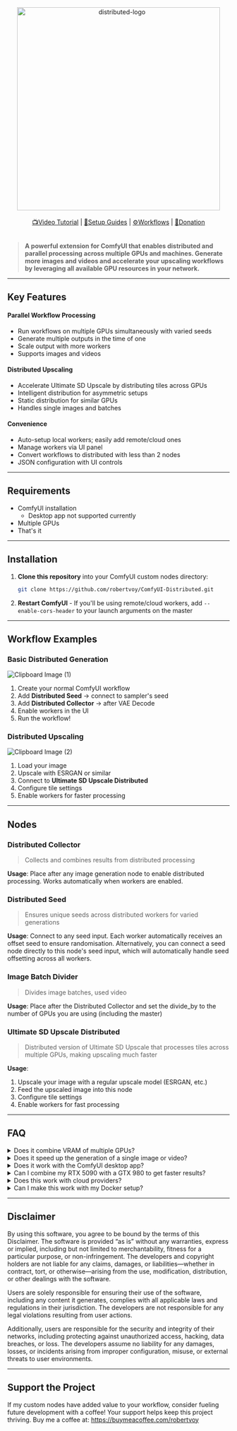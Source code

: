 <div align="center">
<img width="460" alt="distributed-logo" src="https://github.com/user-attachments/assets/e4604f86-f663-4672-b568-6f3df4282a1e" />
<br><br>
<a href="">📺Video Tutorial</a> |
<a href="">📝Setup Guides</a> | 
<a href="https://github.com/robertvoy/ComfyUI-Distributed/tree/main/workflows">⚙️Workflows</a> |
<a href="https://buymeacoffee.com/robertvoy">🎁Donation</a> 
<br><br>
</div>

> **A powerful extension for ComfyUI that enables distributed and parallel processing across multiple GPUs and machines. Generate more images and videos and accelerate your upscaling workflows by leveraging all available GPU resources in your network.**

---

## Key Features

#### Parallel Workflow Processing
- Run workflows on multiple GPUs simultaneously with varied seeds
- Generate multiple outputs in the time of one
- Scale output with more workers
- Supports images and videos

#### Distributed Upscaling
- Accelerate Ultimate SD Upscale by distributing tiles across GPUs
- Intelligent distribution for asymmetric setups
- Static distribution for similar GPUs
- Handles single images and batches

#### Convenience
- Auto-setup local workers; easily add remote/cloud ones
- Manage workers via UI panel
- Convert workflows to distributed with less than 2 nodes
- JSON configuration with UI controls

---

## Requirements

- ComfyUI installation
   - Desktop app not supported currently
- Multiple GPUs
- That's it

---

## Installation

1. **Clone this repository** into your ComfyUI custom nodes directory:
   ```bash
   git clone https://github.com/robertvoy/ComfyUI-Distributed.git
   ```

2. **Restart ComfyUI** - If you'll be using remote/cloud workers, add `--enable-cors-header` to your launch arguments on the master

---

## Workflow Examples

### Basic Distributed Generation

![Clipboard Image (1)](https://github.com/user-attachments/assets/e8e46d97-d698-4c18-b4e5-1e1a2f4f7da3)

1. Create your normal ComfyUI workflow
2. Add **Distributed Seed** → connect to sampler's seed
3. Add **Distributed Collector** → after VAE Decode
4. Enable workers in the UI
5. Run the workflow!

### Distributed Upscaling

![Clipboard Image (2)](https://github.com/user-attachments/assets/ec2548d0-1fc7-4705-801f-3270d720cfce)

1. Load your image
2. Upscale with ESRGAN or similar
3. Connect to **Ultimate SD Upscale Distributed**
4. Configure tile settings
5. Enable workers for faster processing

---

## Nodes

### Distributed Collector
> Collects and combines results from distributed processing

**Usage**: Place after any image generation node to enable distributed processing. Works automatically when workers are enabled.

### Distributed Seed
> Ensures unique seeds across distributed workers for varied generations

**Usage**: Connect to any seed input. Each worker automatically receives an offset seed to ensure randomisation. Alternatively, you can connect a seed node directly to this node's seed input, which will automatically handle seed offsetting across all workers.

### Image Batch Divider
> Divides image batches, used video

**Usage**: Place after the Distributed Collector and set the divide_by to the number of GPUs you are using (including the master)
  
### Ultimate SD Upscale Distributed
> Distributed version of Ultimate SD Upscale that processes tiles across multiple GPUs, making upscaling much faster

**Usage**:
1. Upscale your image with a regular upscale model (ESRGAN, etc.)
2. Feed the upscaled image into this node
3. Configure tile settings
4. Enable workers for fast processing

---

## FAQ

<details>
<summary>Does it combine VRAM of multiple GPUs?</summary>
No, it does not combine VRAM of multiple GPUs.
</details>

<details>
<summary>Does it speed up the generation of a single image or video?</summary>
No, it does not speed up the generation of a single image or video. Instead, it enables the generation of more images or videos simultaneously. However, it can speed up the upscaling of a single image when using the Ultimate SD Upscale Distributed feature.
</details>

<details>
<summary>Does it work with the ComfyUI desktop app?</summary>
Currently, it is not compatible with the ComfyUI desktop app.
</details>

<details>
<summary>Can I combine my RTX 5090 with a GTX 980 to get faster results?</summary>
Yes, you can combine different GPUs, but performance is optimized when using similar GPUs. A significant performance imbalance between GPUs may cause bottlenecks. For upscaling, setting `static_distribution` to `false` allows the faster GPU to handle more processing, which can mitigate some bottlenecks. Note that this setting only applies to upscaling tasks.
</details>

<details>
<summary>Does this work with cloud providers?</summary>
Yes, it is compatible with cloud providers. Refer to the setup guides for detailed instructions.
</details>

<details>
<summary>Can I make this work with my Docker setup?</summary>
Yes, it is compatible with Docker setups, but you will need to configure your Docker environment yourself. Unfortunately, assistance with Docker configuration is not provided.
</details>

---

## Disclaimer

By using this software, you agree to be bound by the terms of this Disclaimer. The software is provided “as is” without any warranties, express or implied, including but not limited to merchantability, fitness for a particular purpose, or non-infringement. The developers and copyright holders are not liable for any claims, damages, or liabilities—whether in contract, tort, or otherwise—arising from the use, modification, distribution, or other dealings with the software.

Users are solely responsible for ensuring their use of the software, including any content it generates, complies with all applicable laws and regulations in their jurisdiction. The developers are not responsible for any legal violations resulting from user actions.

Additionally, users are responsible for the security and integrity of their networks, including protecting against unauthorized access, hacking, data breaches, or loss. The developers assume no liability for any damages, losses, or incidents arising from improper configuration, misuse, or external threats to user environments.

---

## Support the Project
If my custom nodes have added value to your workflow, consider fueling future development with a coffee! Your support helps keep this project thriving. Buy me a coffee at: https://buymeacoffee.com/robertvoy
